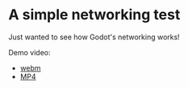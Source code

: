 # A simple networking test

Just wanted to see how Godot's networking works!

Demo video:

- [webm](./Media/Demo.webm)
- [MP4](./Media/Demo.mp4)
  